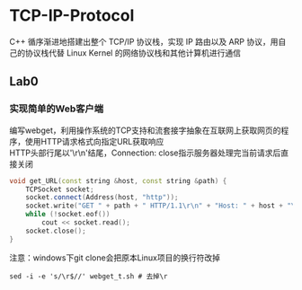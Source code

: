 # TCP-IP-Protocol
C++ 循序渐进地搭建出整个 TCP/IP 协议栈，实现 IP 路由以及 ARP 协议，用自己的协议栈代替 Linux Kernel 的网络协议栈和其他计算机进行通信
## Lab0 
### 实现简单的Web客户端
编写webget，利用操作系统的TCP支持和流套接字抽象在互联网上获取网页的程序，使用HTTP请求格式向指定URL获取响应  
HTTP头部行尾以'\r\n'结尾，Connection: close指示服务器处理完当前请求后直接关闭
```c++
void get_URL(const string &host, const string &path) {
    TCPSocket socket;
    socket.connect(Address(host, "http"));
    socket.write("GET " + path + " HTTP/1.1\r\n" + "Host: " + host + "\r\n" + "Connection: close \r\n" + "\r\n");
    while (!socket.eof())
        cout << socket.read();
    socket.close();
}
```
注意：windows下git clone会把原本Linux项目的换行符改掉
```shell
sed -i -e 's/\r$//' webget_t.sh # 去掉\r
```
### 